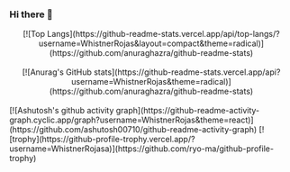 ### Hi there 👋

<!--
**WhistnerRojas/WhistnerRojas** is a ✨ _special_ ✨ repository because its `README.md` (this file) appears on your GitHub profile.

Here are some ideas to get you started:

- 🔭 I’m currently working on ...
- 🌱 I’m currently learning ...
- 👯 I’m looking to collaborate on ...
- 🤔 I’m looking for help with ...
- 💬 Ask me about ...
- 📫 How to reach me: ...
- 😄 Pronouns: ...
- ⚡ Fun fact: ...
-->

<center>[![Top Langs](https://github-readme-stats.vercel.app/api/top-langs/?username=WhistnerRojas&layout=compact&theme=radical)](https://github.com/anuraghazra/github-readme-stats)</center><br/>
<center>[![Anurag's GitHub stats](https://github-readme-stats.vercel.app/api?username=WhistnerRojas&theme=radical)](https://github.com/anuraghazra/github-readme-stats)</center><br/>
[![Ashutosh's github activity graph](https://github-readme-activity-graph.cyclic.app/graph?username=WhistnerRojas&theme=react)](https://github.com/ashutosh00710/github-readme-activity-graph)
[![trophy](https://github-profile-trophy.vercel.app/?username=WhistnerRojasa)](https://github.com/ryo-ma/github-profile-trophy)
